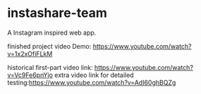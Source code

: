 # instashare-team
A Instagram inspired web app.

finished project video Demo: https://www.youtube.com/watch?v=1x2xOfiFLkM

historical first-part video link: https://www.youtube.com/watch?v=Vc9Fe6pnYjo
extra video link for detailed testing:https://www.youtube.com/watch?v=AdI60ghBQZg
